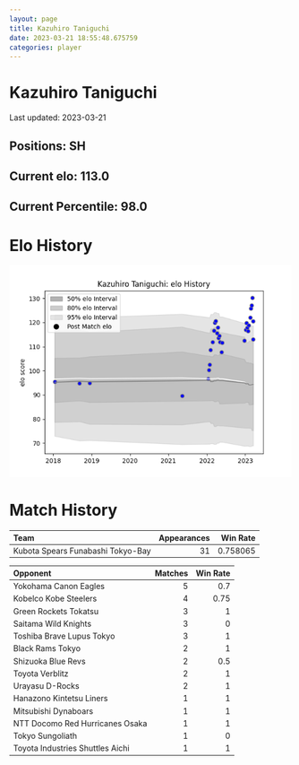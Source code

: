 ```yaml
---  
layout: page  
title: Kazuhiro Taniguchi  
date: 2023-03-21 18:55:48.675759  
categories: player  
---
```

# Kazuhiro Taniguchi


Last updated: 2023-03-21
## Positions: SH

## Current elo: 113.0

## Current Percentile: 98.0

# Elo History


![elo history](history_KazuhiroTaniguchi.png)
# Match History


| Team                              |   Appearances |   Win Rate |
|:----------------------------------|--------------:|-----------:|
| Kubota Spears Funabashi Tokyo-Bay |            31 |   0.758065 |

| Opponent                         |   Matches |   Win Rate |
|:---------------------------------|----------:|-----------:|
| Yokohama Canon Eagles            |         5 |       0.7  |
| Kobelco Kobe Steelers            |         4 |       0.75 |
| Green Rockets Tokatsu            |         3 |       1    |
| Saitama Wild Knights             |         3 |       0    |
| Toshiba Brave Lupus Tokyo        |         3 |       1    |
| Black Rams Tokyo                 |         2 |       1    |
| Shizuoka Blue Revs               |         2 |       0.5  |
| Toyota Verblitz                  |         2 |       1    |
| Urayasu D-Rocks                  |         2 |       1    |
| Hanazono Kintetsu Liners         |         1 |       1    |
| Mitsubishi Dynaboars             |         1 |       1    |
| NTT Docomo Red Hurricanes Osaka  |         1 |       1    |
| Tokyo Sungoliath                 |         1 |       0    |
| Toyota Industries Shuttles Aichi |         1 |       1    |